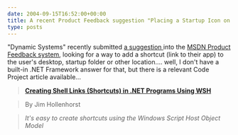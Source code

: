 ```yaml
---
date: 2004-09-15T16:52:00+00:00
title: A recent Product Feedback suggestion "Placing a Startup Icon on the Desktop"
type: posts
---
```

"Dynamic Systems" recently submitted [a suggestion ](https://lab.msdn.microsoft.com/productfeedback/viewfeedback.aspx?feedbackid=eaca3508-aaa6-4de3-87a9-9282df66238f)into the [MSDN Product Feedback system](https://lab.msdn.microsoft.com/productfeedback), looking for a way to add a shortcut (link to their app) to the user's desktop, startup folder or other location.... well, I don't have a built-in .NET Framework answer for that, but there is a relevant Code Project article available...

> **[Creating Shell Links (Shortcuts) in .NET Programs Using WSH](https://www.codeproject.com/dotnet/shelllink.asp)**

> By Jim Hollenhorst

> _It's easy to create shortcuts using the Windows Script Host Object Model_
